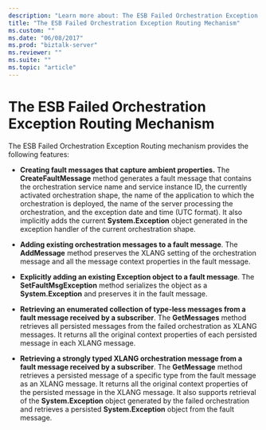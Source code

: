 ```yaml
---
description: "Learn more about: The ESB Failed Orchestration Exception Routing Mechanism"
title: "The ESB Failed Orchestration Exception Routing Mechanism"
ms.custom: ""
ms.date: "06/08/2017"
ms.prod: "biztalk-server"
ms.reviewer: ""
ms.suite: ""
ms.topic: "article"
---
```

# The ESB Failed Orchestration Exception Routing Mechanism
The ESB Failed Orchestration Exception Routing mechanism provides the following features:  
  
-   **Creating fault messages that capture ambient properties.** The **CreateFaultMessage** method generates a fault message that contains the orchestration service name and service instance ID, the currently activated orchestration shape, the name of the application to which the orchestration is deployed, the name of the server processing the orchestration, and the exception date and time (UTC format). It also implicitly adds the current **System.Exception** object generated in the exception handler of the current orchestration shape.  
  
-   **Adding existing orchestration messages to a fault message**. The **AddMessage** method preserves the XLANG setting of the orchestration message and all the message context properties in the fault message.  
  
-   **Explicitly adding an existing Exception object to a fault message**. The **SetFaultMsgException** method serializes the object as a **System.Exception** and preserves it in the fault message.  
  
-   **Retrieving an enumerated collection of type-less messages from a fault message received by a subscriber**. The **GetMessages** method retrieves all persisted messages from the failed orchestration as XLANG messages. It returns all the original context properties of each persisted message in each XLANG message.  
  
-   **Retrieving a strongly typed XLANG orchestration message from a fault message received by a subscriber**. The **GetMessage** method retrieves a persisted message of a specific type from the fault message as an XLANG message. It returns all the original context properties of the persisted message in the XLANG message. It also supports retrieval of the **System.Exception** object generated by the failed orchestration and retrieves a persisted **System.Exception** object from the fault message.
